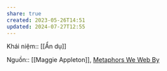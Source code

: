 ```yaml
---
share: true
created: 2023-05-26T14:51
updated: 2024-07-27T12:55
---
```

Khái niệm:: [[Ẩn dụ]]

Nguồn:: [[Maggie Appleton]], [Metaphors We Web By](https://maggieappleton.com/metaphors-web)

